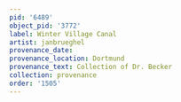 ```yaml
---
pid: '6489'
object_pid: '3772'
label: Winter Village Canal
artist: janbrueghel
provenance_date:
provenance_location: Dortmund
provenance_text: Collection of Dr. Becker
collection: provenance
order: '1505'
---
```

